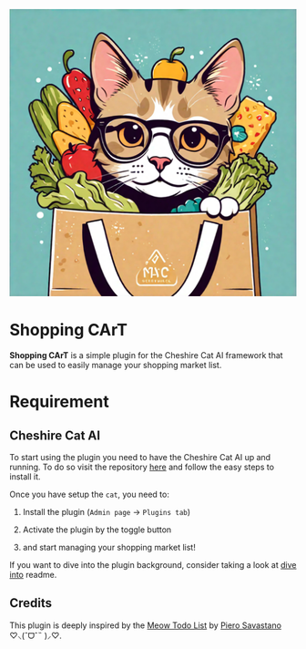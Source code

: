 <p align="center">
  <img src="https://github.com/kodaline/shopping-cart/blob/main/img/shopping_cart.png?raw=true" />
</p>

# Shopping CArT

**Shopping CArT** is a simple plugin for the Cheshire Cat AI framework that can be used to easily manage your shopping market list.

# Requirement

## Cheshire Cat AI

To start using the plugin you need to have the Cheshire Cat AI up and running. To do so visit the repository [here](https://github.com/cheshire-cat-ai/core) and follow the easy steps to install it.

Once you have setup the `cat`, you need to:

1. Install the plugin (`Admin page` -> `Plugins tab`)

2. Activate the plugin by the toggle button

3. and start managing your shopping market list!

If you want to dive into the plugin background, consider taking a look at [dive into](/doc/dive-into.md) readme.

## Credits

This plugin is deeply inspired by the [Meow Todo List](https://github.com/kodaline/cat-meow-todo-list) by [Piero Savastano](https://github.com/pieroit) ♡⸜(ˆᗜˆ˵ )⸝♡.